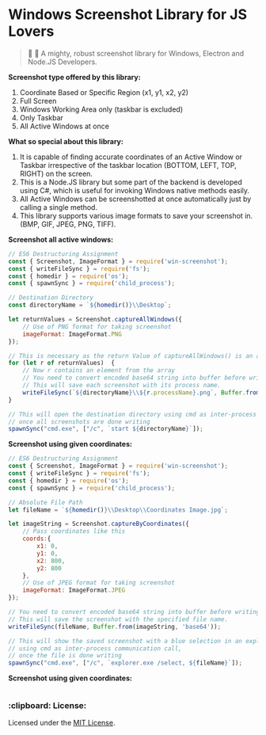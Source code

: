 # Windows Screenshot Library for JS Lovers

> :rocket: :telescope: A mighty, robust screenshot library for Windows, Electron and Node.JS Developers.

<strong>Screenshot type offered by this library:</strong>
1) Coordinate Based or Specific Region (x1, y1, x2, y2)
2) Full Screen
3) Windows Working Area only (taskbar is excluded)
3) Only Taskbar
4) All Active Windows at once

<strong>What so special about this library: </strong>
1) It is capable of finding accurate coordinates of an Active Window or Taskbar irrespective of the taskbar location (BOTTOM, LEFT, TOP, RIGHT) on the screen.
2) This is a Node.JS library but some part of the backend is developed using C#, which is useful for invoking Windows native methods easily.
3) All Active Windows can be screenshotted at once automatically just by calling a single method.
4) This library supports various image formats to save your screenshot in. (BMP, GIF, JPEG, PNG, TIFF).

<strong>Screenshot all active windows:</strong>
```javascript
// ES6 Destructuring Assignment
const { Screenshot, ImageFormat } = require('win-screenshot');
const { writeFileSync } = require('fs');
const { homedir } = require('os');
const { spawnSync } = require('child_process');

// Destination Directory
const directoryName = `${homedir()}\\Desktop`;

let returnValues = Screenshot.captureAllWindows({
    // Use of PNG format for taking screenshot
    imageFormat: ImageFormat.PNG
});

// This is necessary as the return Value of captureAllWindows() is an array
for (let r of returnValues)  {
    // Now r contains an element from the array
    // You need to convert encoded base64 string into buffer before writing
    // This will save each screenshot with its process name.
    writeFileSync(`${directoryName}\\${r.processName}.png`, Buffer.from(r.imageBuffer, 'base64'));
}

// This will open the destination directory using cmd as inter-process communication call,
// once all screenshots are done writing
spawnSync("cmd.exe", ["/c", `start ${directoryName}`]);
```

<strong>Screenshot using given coordinates:</strong>
```javascript
// ES6 Destructuring Assignment
const { Screenshot, ImageFormat } = require('win-screenshot');
const { writeFileSync } = require('fs');
const { homedir } = require('os');
const { spawnSync } = require('child_process');

// Absolute File Path
let fileName = `${homedir()}\\Desktop\\Coordinates Image.jpg`;

let imageString = Screenshot.captureByCoordinates({
    // Pass coordinates like this
    coords:{
        x1: 0,
        y1: 0,
        x2: 800,
        y2: 800
    },
    // Use of JPEG format for taking screenshot
    imageFormat: ImageFormat.JPEG
});

// You need to convert encoded base64 string into buffer before writing
// This will save the screenshot with the specified file name.
writeFileSync(fileName, Buffer.from(imageString, 'base64'));

// This will show the saved screenshot with a blue selection in an explorer window
// using cmd as inter-process communication call,
// once the file is done writing
spawnSync("cmd.exe", ["/c", `explorer.exe /select, ${fileName}`]);
```

<strong>Screenshot using given coordinates:</strong>
```javascript

```
<h3>:clipboard: License: </h3>
Licensed under the <a href="https://github.com/soulehshaikh99/win-screenshot/blob/master/LICENSE">MIT License</a>.
